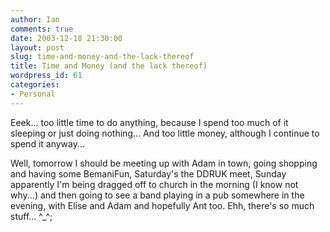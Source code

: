 ```yaml
---
author: Ian
comments: true
date: 2003-12-18 21:30:00
layout: post
slug: time-and-money-and-the-lack-thereof
title: Time and Money (and the lack thereof)
wordpress_id: 61
categories:
- Personal
---
```


Eeek... too little time to do anything, because I spend too much of it sleeping or just doing nothing...  And too little money, although I continue to spend it anyway...  

Well, tomorrow I should be meeting up with Adam in town, going shopping and having some BemaniFun, Saturday's the DDRUK meet, Sunday apparently I'm being dragged off to church in the morning (I know not why...) and then going to see a band playing in a pub somewhere in the evening, with Elise and Adam and hopefully Ant too.  Ehh, there's so much stuff... ^_^;
